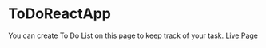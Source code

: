 # ToDoReactApp

You can create To Do List on this page to keep track of your task. <a href ="https://arthurlee945.github.io/ToDoReactApp/">Live Page</a>

